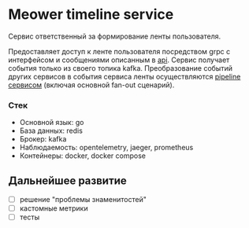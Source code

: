 # Meower timeline service

Сервис ответственный за формирование ленты пользователя.

Предоставляет доступ к ленте пользователя посредством grpc c интерфейсом и сообщениями описанным в [api](https://github.com/Karzoug/meower-api/tree/main/proto/timeline). Сервис получает события только из своего топика kafka. Преобразование событий других сервисов в события сервиса ленты осуществляются [pipeline сервисом](https://github.com/Karzoug/meower-timeline-pipeline) (включая основной fan-out сценарий).

### Стек
- Основной язык: go
- База данных: redis
- Брокер: kafka
- Наблюдаемость: opentelemetry, jaeger, prometheus
- Контейнеры: docker, docker compose

## Дальнейшее развитие

- [ ] решение "проблемы знаменитостей"
- [ ] кастомные метрики
- [ ] тесты